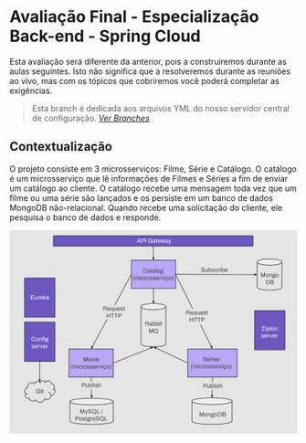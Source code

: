 # Avaliação Final - Especialização Back-end - Spring Cloud
Esta avaliação será diferente da anterior, pois a construiremos durante as aulas seguintes. Isto não significa que a resolveremos durante as reuniões ao vivo, mas com os tópicos que cobriremos você poderá completar as exigências.
> Esta branch é dedicada aos arquivos YML do nosso servidor central de configuração. [_Ver Branches_](https://github.com/ronilsonalves/avaliacaoFinalBackend/branches)

## Contextualização
O projeto consiste em 3 microsserviços: Filme, Série e Catálogo. O catálogo é um microsserviço que lê informações de Filmes e Séries a fim de enviar um catálogo ao cliente. O catálogo recebe uma mensagem toda vez que um filme ou uma série são lançados e os persiste em um banco de dados MongoDB não-relacional. Quando recebe uma solicitação do cliente, ele pesquisa o banco de dados e responde.

![Arquitetura de Microsserviços](enunciado-avaliacao-final.svg)
